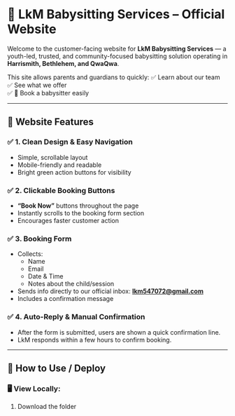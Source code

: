 # 👶 LkM Babysitting Services – Official Website

Welcome to the customer-facing website for **LkM Babysitting Services** — a youth-led, trusted, and community-focused babysitting solution operating in **Harrismith, Bethlehem, and QwaQwa**.

This site allows parents and guardians to quickly:
✅ Learn about our team  
✅ See what we offer  
✅ 📅 Book a babysitter easily  

---

## 🌟 Website Features

### ✅ 1. Clean Design & Easy Navigation
- Simple, scrollable layout
- Mobile-friendly and readable
- Bright green action buttons for visibility

### ✅ 2. Clickable Booking Buttons
- **“Book Now”** buttons throughout the page
- Instantly scrolls to the booking form section
- Encourages faster customer action

### ✅ 3. Booking Form
- Collects:
  - Name
  - Email
  - Date & Time
  - Notes about the child/session
- Sends info directly to our official inbox: **lkm547072@gmail.com**
- Includes a confirmation message

### ✅ 4. Auto-Reply & Manual Confirmation
- After the form is submitted, users are shown a quick confirmation line.
- LkM responds within a few hours to confirm booking.

---

## 🔧 How to Use / Deploy

### 🖥 View Locally:
1. Download the folder 
